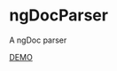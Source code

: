 ngDocParser
===========

A ngDoc parser


[DEMO](https://gist.github.com/douglasduteil/5bff06c0fc3be08f19b6)
